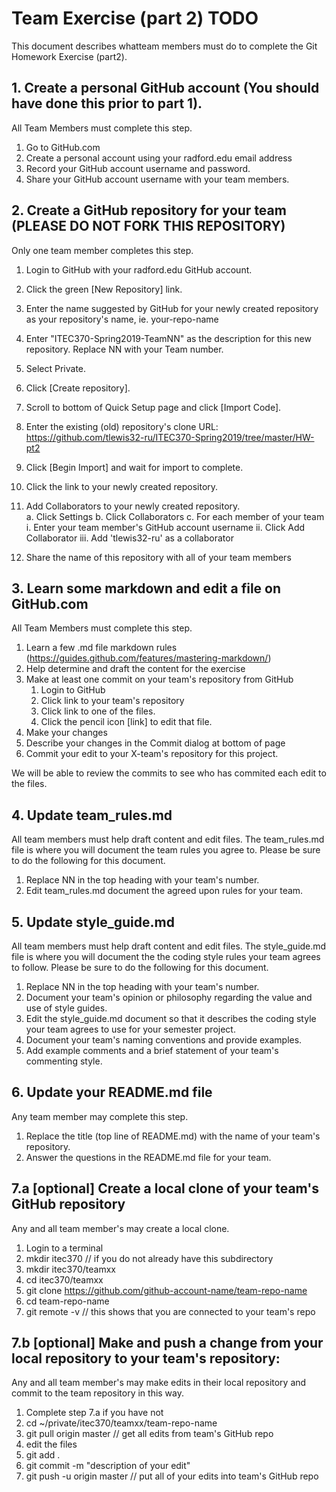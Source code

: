 # Team Exercise (part 2) TODO

This document describes whatteam members must do to complete the Git Homework Exercise (part2).  

## 1. Create a personal GitHub account (You should have done this prior to part 1).

All Team Members must complete this step.

  1. Go to GitHub.com
  2. Create a personal account using your radford.edu email address
  3. Record your GitHub account username and password.
  4. Share your GitHub account username with your team members.

## 2. Create a GitHub repository for your team (PLEASE DO NOT FORK THIS REPOSITORY)

Only one team member completes this step.

  1. Login to GitHub with your radford.edu GitHub account.
  2. Click the green [New Repository] link.
  3. Enter the name suggested by GitHub for your newly created repository as your repository's name, ie.  your-repo-name
  4. Enter "ITEC370-Spring2019-TeamNN" as the description for this new repository.  Replace NN with your Team number.
  5. Select Private.
  6. Click [Create repository].
  7. Scroll to bottom of Quick Setup page and click [Import Code].
  8. Enter the existing (old) repository's clone URL: https://github.com/tlewis32-ru/ITEC370-Spring2019/tree/master/HW-pt2
  9. Click [Begin Import] and wait for import to complete.
  10. Click the link to your newly created repository.
  11. Add Collaborators to your newly created repository.  
     a. Click Settings
     b. Click Collaborators
     c. For each member of your team
        i. Enter your team member's GitHub account username
        ii. Click Add Collaborator
        iii. Add 'tlewis32-ru' as a collaborator
        
  11. Share the name of this repository with all of your team members

## 3. Learn some markdown and edit a file on GitHub.com

All Team Members must complete this step.

  1. Learn a few .md file markdown rules (https://guides.github.com/features/mastering-markdown/)
  2. Help determine and draft the content for the exercise
  3. Make at least one commit on your team's repository from GitHub
     1. Login to GitHub
     2. Click link to your team's repository
     3. Click link to one of the files.
     4. Click the pencil icon [link] to edit that file.
  6. Make your changes
  7. Describe your changes in the Commit dialog at bottom of page
  8. Commit your edit to your X-team's repository for this project.

We will be able to review the commits to see who has commited each edit to the files.

## 4. Update team_rules.md

All team members must help draft content and edit files.  The team_rules.md file is where you will document the team rules you agree to.  Please be sure to do the following for this document.

1. Replace NN in the top heading with your team's number.
2. Edit team_rules.md document the agreed upon rules for your team.

## 5. Update style_guide.md

All team members must help draft content and edit files.  The style_guide.md file is where you will document the the coding style rules your team agrees to follow.  Please be sure to do the following for this document.

1. Replace NN in the top heading with your team's number.
2. Document your team's opinion or philosophy regarding the value and use of style guides.
3. Edit the style_guide.md document so that it describes the coding style your team agrees to use for your semester project.
4. Document your team's naming conventions and provide examples.
5. Add example comments and a brief statement of your team's commenting style.

## 6. Update your README.md file

Any team member may complete this step.

1. Replace the title (top line of README.md) with the name of your team's repository.
2. Answer the questions in the README.md file for your team.

## 7.a [optional] Create a local clone of your team's GitHub repository

Any and all team member's may create a local clone.

   1. Login to a terminal
   2. mkdir itec370                              // if you do not already have this subdirectory
   4. mkdir itec370/teamxx
   5. cd itec370/teamxx
   6. git clone https://github.com/github-account-name/team-repo-name
   7. cd team-repo-name
   8. git remote -v                        // this shows that you are connected to your team's repo      

## 7.b [optional] Make and push a change from your local repository to your team's repository:

Any and all team member's may make edits in their local repository and commit to the team repository in this way.

   1. Complete step 7.a if you have not
   2. cd ~/private/itec370/teamxx/team-repo-name
   3. git pull origin master                       // get all edits from team's GitHub repo
   4. edit the files
   5. git add .
   6. git commit -m "description of your edit"
   7. git push -u origin master                    // put all of your edits into team's GitHub repo


  
  
